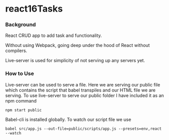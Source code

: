 # react16Tasks


### Background
React CRUD app to add task and functionality.

Without using Webpack, going deep under the hood of React without compilers. 

Live-server is used for simplicity of not serving up any servers yet.


### How to Use

Live-server can be used to serve a file. Here we are serving our public file which contains the script that babel transpiles and our HTML file we are serving. To use live-server to serve our public folder I have included it as an npm command 
```
npm start public
```



Babel-cli is installed globally.
To watch our script file we use

```
babel src/app.js --out-file=public/scripts/app.js --presets=env,react --watch
```
